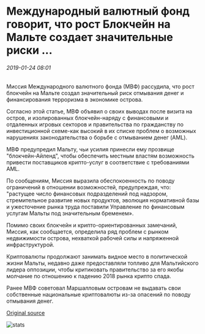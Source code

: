 # Международный валютный фонд говорит, что рост Блокчейн на Мальте создает значительные риски ...

###### 2019-01-24 08:01

Миссия Международного валютного фонда (МВФ) рассудила, что рост блокчейн на Мальте создал значительный риск отмывания денег и финансирования терроризма в экономике острова.

Согласно этой статье, МВФ объявил о своих выводах после визита на остров, и изолированных блокчейн-наряду с финансовыми и отдаленных игровых секторов и правительства по гражданству по инвестиционной схеме-как высокий в их списке проблем о возможных нарушениях законодательства о борьбе с отмыванием денег (AML).

МВФ предупредил Мальту, чьи усилия принесли ему прозвище "блокчейн-Айленд", чтобы обеспечить местным властям возможность привести поставщиков крипто-услуг в соответствие с требованиями AML.

По сообщениям, Миссия выразила обеспокоенность по поводу ограничений в отношении возможностей, предупреждая, что: "растущее число финансовых подразделений под надзором, стремительное развитие новых продуктов, эволюция нормативной базы и ужесточение рынка труда поставили Управление по финансовым услугам Мальты под значительным бременем».

Помимо своих блокчейн и крипто-ориентированных замечаний, Миссия, как сообщается, определила ряд проблем с рынком недвижимости острова, нехваткой рабочей силы и напряженной инфраструктурой.

Криптовалюты продолжают занимать видное место в политической жизни Мальты, недавно даже предоставляли топливо для Мальтийского лидера оппозиции, чтобы критиковать правительство за его якобы молчание по отношению к падению 2018 рынка крипто спада.

Ранее МВФ советовал Маршалловым островам не выдавать свои собственные национальные криптовалюты из-за опасений по поводу отмывания денег.

[Original source](https://cointelegraph.com/news/international-monetary-fund-says-growth-of-blockchain-in-malta-poses-significant-risks)

![stats](https://c.statcounter.com/11760860/0/a89fa40b/1/ "stats")